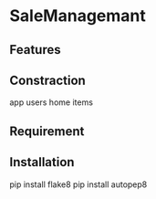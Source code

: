 # SaleManagemant

## Features

## Constraction
app
 users
 home
 items

## Requirement

## Installation
pip install flake8
pip install autopep8
